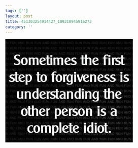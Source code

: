 ```yaml
---
tags: ['']
layout: post
title: 451303254914427_109210945916273
category: ''
---
```

![451303254914427_109210945916273](/uploads/2013-3-10-451303254914427_109210945916273.jpg)

